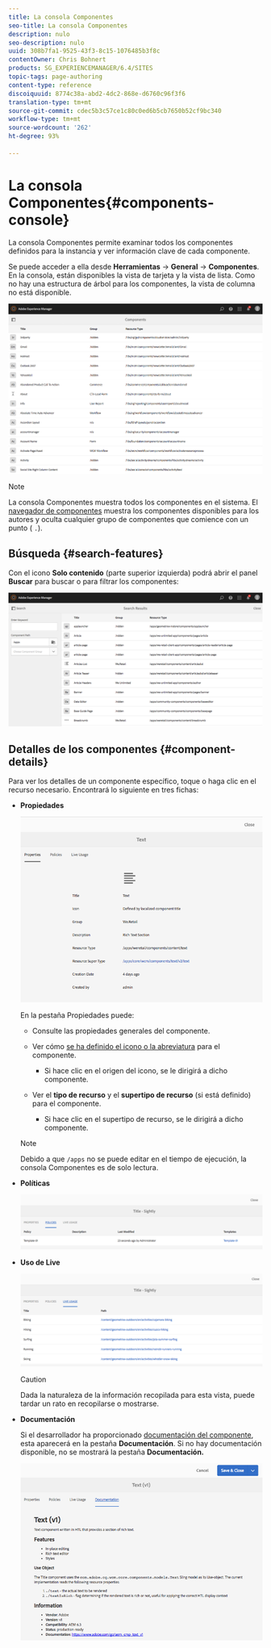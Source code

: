 ```yaml
---
title: La consola Componentes
seo-title: La consola Componentes
description: nulo
seo-description: nulo
uuid: 308b7fa1-9525-43f3-8c15-1076485b3f8c
contentOwner: Chris Bohnert
products: SG_EXPERIENCEMANAGER/6.4/SITES
topic-tags: page-authoring
content-type: reference
discoiquuid: 8774c38a-abd2-4dc2-868e-d6760c96f3f6
translation-type: tm+mt
source-git-commit: cdec5b3c57ce1c80c0ed6b5cb7650b52cf9bc340
workflow-type: tm+mt
source-wordcount: '262'
ht-degree: 93%

---
```



# La consola Componentes{#components-console}

La consola Componentes permite examinar todos los componentes definidos para la instancia y ver información clave de cada componente.

Se puede acceder a ella desde **Herramientas** -> **General** -> **Componentes**. En la consola, están disponibles la vista de tarjeta y la vista de lista. Como no hay una estructura de árbol para los componentes, la vista de columna no está disponible.

![chlimage_1-301](assets/chlimage_1-301.png)

>[!NOTE]
>
>La consola Componentes muestra todos los componentes en el sistema. El [navegador de componentes](/help/sites-authoring/author-environment-tools.md#components-browser) muestra los componentes disponibles para los autores y oculta cualquier grupo de componentes que comience con un punto ( `.`).

## Búsqueda {#search-features}

Con el icono **Solo contenido** (parte superior izquierda) podrá abrir el panel **Buscar** para buscar o para filtrar los componentes: 

![chlimage_1-302](assets/chlimage_1-302.png)

## Detalles de los componentes {#component-details}

Para ver los detalles de un componente específico, toque o haga clic en el recurso necesario. Encontrará lo siguiente en tres fichas:

* **Propiedades**

   ![screen_shot_2018-03-27at165847](assets/screen_shot_2018-03-27at165847.png)

   En la pestaña Propiedades puede:

   * Consulte las propiedades generales del componente.
   * Ver cómo [se ha definido el icono o la abreviatura](/help/sites-developing/components-basics.md#component-icon-in-touch-ui) para el componente.

      * Si hace clic en el origen del icono, se le dirigirá a dicho componente.
   * Ver el **tipo de recurso** y el **supertipo de recurso** (si está definido) para el componente.

      * Si hace clic en el supertipo de recurso, se le dirigirá a dicho componente.
   >[!NOTE]
   >
   >Debido a que `/apps` no se puede editar en el tiempo de ejecución, la consola Componentes es de solo lectura.

* **Políticas**

   ![chlimage_1-303](assets/chlimage_1-303.png)

* **Uso de Live**

   ![chlimage_1-304](assets/chlimage_1-304.png)

   >[!CAUTION]
   >
   >Dada la naturaleza de la información recopilada para esta vista, puede tardar un rato en recopilarse o mostrarse. 

* **Documentación**

   Si el desarrollador ha proporcionado [documentación del componente](/help/sites-developing/developing-components.md#documenting-your-component), esta aparecerá en la pestaña **Documentación**. Si no hay documentación disponible, no se mostrará la pestaña **Documentación.**

   ![chlimage_1-305](assets/chlimage_1-305.png)

